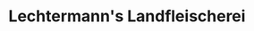 ---
title: "Lechtermann's Landfleischerei"
url: /drensteinfurt/lechtermanns-landfleischerei/
shop: Metzgerei
---